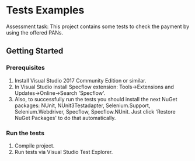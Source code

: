 # Tests Examples

Assessment task: This project contains some tests to check the payment by using the offered PANs.

## Getting Started

### Prerequisites

1) Install Visual Studio 2017 Community Edition or similar.
2) In Visual Studio install Specflow extension: Tools->Extensions and Updates->Online->Search 'Specflow'.
3) Also, to successfully run the tests you should install the next NuGet packages: NUnit, NUnit3Testadapter, Selenium.Support, Selenium.Webdriver, Specflow, Specflow.NUnit. Just click 'Restore NuGet Packages' to do that automatically. 

### Run the tests

1) Compile project.
2) Run tests via Visual Studio Test Explorer.
